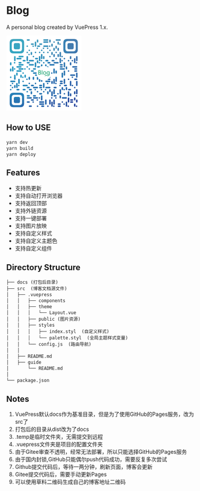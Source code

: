 # Blog
A personal blog created by VuePress 1.x.

<img src="./qr.png" width="200">

## How to USE
```
yarn dev
yarn build
yarn deploy
```

## Features
- 支持热更新 
- 支持自动打开浏览器
- 支持返回顶部
- 支持外链资源
- 支持一键部署
- 支持图片放映
- 支持自定义样式
- 支持自定义主题色
- 支持自定义组件

## Directory Structure
```
├── docs (打包后目录)
├── src  (博客文档源文件)
│   ├── .vuepress 
│   │   ├── components
│   │   ├── theme
│   │   │   └── Layout.vue
│   │   ├── public (图片资源)
│   │   ├── styles
│   │   │   ├── index.styl  (自定义样式)
│   │   │   └── palette.styl  (全局主题样式变量)
│   │   └── config.js  (路由导航)
│   │ 
│   ├── README.md
│   ├── guide
│       └── README.md
│ 
└── package.json
```
## Notes
1. VuePress默认docs作为基准目录，但是为了使用GitHub的Pages服务，改为src了
2. 打包后的目录从dist改为了docs
3. .temp是临时文件夹，无需提交到远程
4. .vuepress文件夹是项目的配置文件夹
5. 由于Gitee审查不透明，经常无法部署，所以只能选择GitHub的Pages服务
6. 由于国内封锁,GitHub只能偶尔push代码成功，需要反复多次尝试
7. Github提交代码后，等待一两分钟，刷新页面，博客会更新
8. Gitee提交代码后，需要手动更新Pages
9. 可以使用草料二维码生成自己的博客地址二维码
